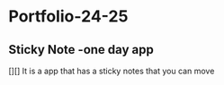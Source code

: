 # Portfolio-24-25
## Sticky Note -one day app
[][]
It is a app that has a sticky notes that you can move

